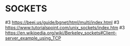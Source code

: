 # SOCKETS
#3 https://beej.us/guide/bgnet/html/multi/index.html
#3 https://www.tutorialspoint.com/unix_sockets/index.htm
#3 https://en.wikipedia.org/wiki/Berkeley_sockets#Client-server_example_using_TCP
